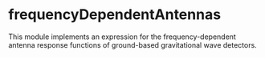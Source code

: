 # frequencyDependentAntennas

This module implements an expression for the frequency-dependent antenna response functions of ground-based gravitational wave detectors.
